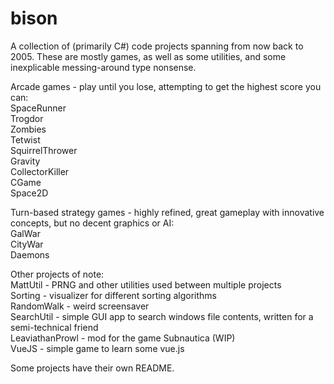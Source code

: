 # bison

A collection of (primarily C#) code projects spanning from now back to 2005.  These are mostly games, as well as some utilities, and some inexplicable messing-around type nonsense.


Arcade games - play until you lose, attempting to get the highest score you can:  
SpaceRunner  
Trogdor  
Zombies  
Tetwist  
SquirrelThrower  
Gravity  
CollectorKiller  
CGame  
Space2D  


Turn-based strategy games - highly refined, great gameplay with innovative concepts, but no decent graphics or AI:  
GalWar  
CityWar  
Daemons  


Other projects of note:  
MattUtil - PRNG and other utilities used between multiple projects  
Sorting - visualizer for different sorting algorithms  
RandomWalk - weird screensaver  
SearchUtil - simple GUI app to search windows file contents, written for a semi-technical friend  
LeaviathanProwl - mod for the game Subnautica (WIP)  
VueJS - simple game to learn some vue.js   


Some projects have their own README.
